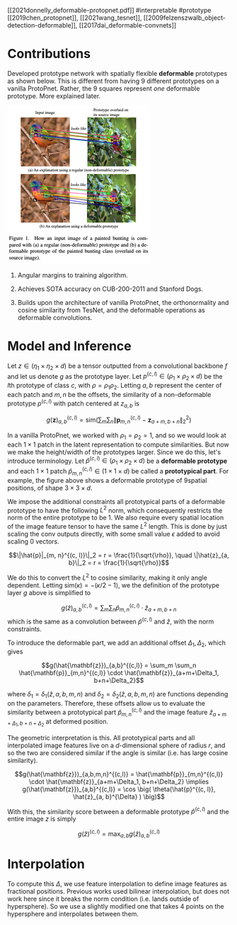 [[2021donnelly_deformable-protopnet.pdf]]
#interpretable #prototype 
[[2019chen_protopnet]], [[2021wang_tesnet]], [[2009felzenszwalb_object-detection-deformable]], [[2017dai_deformable-convnets]]

# Contributions 

   Developed prototype network with spatially flexible **deformable** prototypes as shown below. This is different from having 9 different prototypes on a vanilla ProtoPnet. Rather, the 9 squares represent *one*  deformable prototype. More explained later. 

   ![image](img/deformable.png)

   1. Angular margins to training algorithm. 

   2. Achieves SOTA accuracy on CUB-200-2011 and Stanford Dogs. 

   3. Builds upon the architecture of vanilla ProtoPnet, the orthonormality and cosine similarity from TesNet, and the deformable operations as deformable convolutions. 

# Model and Inference

   Let  $z \in (\eta_1 \times \eta_2 \times d)$ be a tensor outputted from a convolutional backbone $f$ and let us denote $g$ as the prototype layer. Let $p^{(c, l)} \in (\rho_1 \times \rho_2 \times d)$  be the $l$th prototype of class $c$, with $\rho = \rho_1 \rho_2$. Letting $a, b$ represent the center of each patch and $m, n$ be the offsets, the similarity of a non-deformable prototype $p^{(c, l)}$ with patch centered at $z_{a, b}$ is 

   $$g(\mathbf{z})_{a,b}^{(c,l)} = \text{sim}\left(\sum_m \sum_n \|\mathbf{p}_{m,n}^{(c,l)} - \mathbf{z}_{a+m,b+n}\|_2^2\right)$$

   In a vanilla ProtoPnet, we worked with $\rho_1 = \rho_2 = 1$, and so we would look at each $1 \times 1$ patch in the latent representation to compute similarities.  But now we make the height/width of the prototypes larger. Since we do this, let's introduce terminology. Let $\hat{p}^{(c, l)} \in ( \rho_1 \times \rho_2 \times d)$ be a **deformable prototype** and each $1 \times 1$ patch $\hat{p}^{(c, l)}_{m, n} \in (1 \times 1 \times d)$ be called a **prototypical part**. For example, the figure above shows a deformable prototype of $9$spatial positions, of shape $3 \times 3 \times d$. 

   We impose the additional constraints all prototypical parts of a deformable prototype to have the following $L^2$ norm, which consequently restricts the norm of the entire prototype to be $1$.  We also require every spatial location of the image feature tensor to have the same $L^2$ length. This is done by just scaling the conv outputs directly, with some small value $\epsilon$ added to avoid scaling $0$ vectors. 

   $$\|\hat{p}|_{m, n}^{(c, l)}\|_2 = r = \frac{1}{\sqrt{\rho}}, \quad \|\hat{z}_{a, b}\|_2 = r = \frac{1}{\sqrt{\rho}}$$

   We do this to convert the $L^2$ to cosine similarity, making it only angle dependent. Letting $\mathrm{sim}(\kappa) = -(\kappa/2 - 1)$, we the definition of the prototype layer $g$ above is simplified to 

   $$g(\hat{z})_{a, b}^{(c, l)} = \sum_m \sum_n \hat{p}_{m, n}^{(c, l)} \cdot \hat{z}_{a + m, b + n}$$ which is the same as a convolution between $\hat{p}^{(c, l)}$ and $\hat{z}$, with the norm constraints. 

   To introduce the deformable part, we add an additional offset $\Delta_1, \Delta_2$, which gives 

   $$g(\hat{\mathbf{z}})_{a,b}^{(c,l)} = \sum_m \sum_n \hat{\mathbf{p}}_{m,n}^{(c,l)} \cdot \hat{\mathbf{z}}_{a+m+\Delta_1, b+n+\Delta_2}$$

   where $\delta_1 = \delta_1 (\hat{z}, a, b, m, n)$ and $\delta_2 = \delta_2 (\hat{z}, a, b, m, n)$ are functions depending on the parameters. Therefore, these offsets allow us to evaluate the similarity between a prototypical part $\hat{p}^{(c, l)}_{m, n}$ and the image feature $\hat{z}_{a + m + \Delta_1, b + n + \Delta_2}$ at deformed position. 

   The geometric interpretation is this. All prototypical parts and all interpolated image features live on a $d$-dimensional sphere of radius $r$, and so the two are considered similar if the angle is similar (i.e. has large cosine similarity). 

   $$g(\hat{\mathbf{z}})_{a,b,m,n}^{(c,l)} = \hat{\mathbf{p}}_{m,n}^{(c,l)} \cdot \hat{\mathbf{z}}_{a+m+\Delta_1, b+n+\Delta_2} \implies g(\hat{\mathbf{z}})_{a,b}^{(c,l)} = \cos \big( \theta(\hat{p}^{(c, l)}, \hat{z}_{a, b}^{\Delta} ) \big)$$

   With this, the similarity score between a deformable prototype $\hat{p}^{(c, l)}$ and the entire image $z$ is simply 

   $$g(\hat{z})^{(c, l)} = \max_{a, b} g(\hat{z})^{(c, l)}_{a, b}$$

# Interpolation

   To compute this $\Delta$, we use feature interpolation to define image features as fractional positions. Previous works used bilinear interpolation, but does not work here since it breaks the norm condition (i.e. lands outside of hypersphere). So we use a slightly modified one that takes 4 points on the hypersphere and interpolates between them. 
